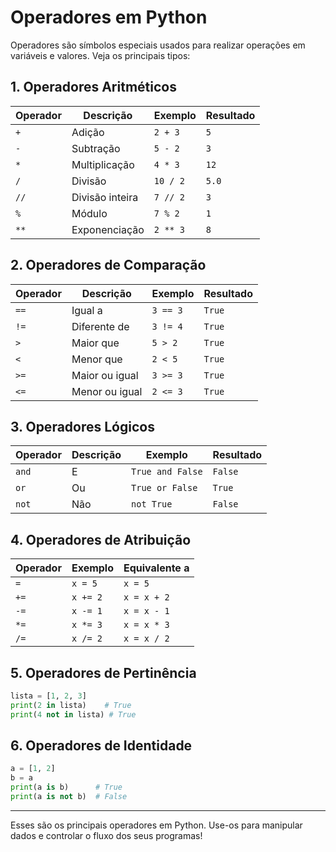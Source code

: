# Operadores em Python

Operadores são símbolos especiais usados para realizar operações em variáveis e valores. Veja os principais tipos:

## 1. Operadores Aritméticos

| Operador | Descrição      | Exemplo         | Resultado |
|----------|----------------|-----------------|-----------|
| `+`      | Adição         | `2 + 3`         | `5`       |
| `-`      | Subtração      | `5 - 2`         | `3`       |
| `*`      | Multiplicação  | `4 * 3`         | `12`      |
| `/`      | Divisão        | `10 / 2`        | `5.0`     |
| `//`     | Divisão inteira| `7 // 2`        | `3`       |
| `%`      | Módulo         | `7 % 2`         | `1`       |
| `**`     | Exponenciação  | `2 ** 3`        | `8`       |

## 2. Operadores de Comparação

| Operador | Descrição         | Exemplo      | Resultado |
|----------|-------------------|--------------|-----------|
| `==`     | Igual a           | `3 == 3`     | `True`    |
| `!=`     | Diferente de      | `3 != 4`     | `True`    |
| `>`      | Maior que         | `5 > 2`      | `True`    |
| `<`      | Menor que         | `2 < 5`      | `True`    |
| `>=`     | Maior ou igual    | `3 >= 3`     | `True`    |
| `<=`     | Menor ou igual    | `2 <= 3`     | `True`    |

## 3. Operadores Lógicos

| Operador | Descrição | Exemplo             | Resultado |
|----------|-----------|---------------------|-----------|
| `and`    | E         | `True and False`    | `False`   |
| `or`     | Ou        | `True or False`     | `True`    |
| `not`    | Não       | `not True`          | `False`   |

## 4. Operadores de Atribuição

| Operador | Exemplo   | Equivalente a |
|----------|-----------|---------------|
| `=`      | `x = 5`   | `x = 5`       |
| `+=`     | `x += 2`  | `x = x + 2`   |
| `-=`     | `x -= 1`  | `x = x - 1`   |
| `*=`     | `x *= 3`  | `x = x * 3`   |
| `/=`     | `x /= 2`  | `x = x / 2`   |

## 5. Operadores de Pertinência

```python
lista = [1, 2, 3]
print(2 in lista)    # True
print(4 not in lista) # True
```

## 6. Operadores de Identidade

```python
a = [1, 2]
b = a
print(a is b)      # True
print(a is not b)  # False
```

---

Esses são os principais operadores em Python. Use-os para manipular dados e controlar o fluxo dos seus programas!